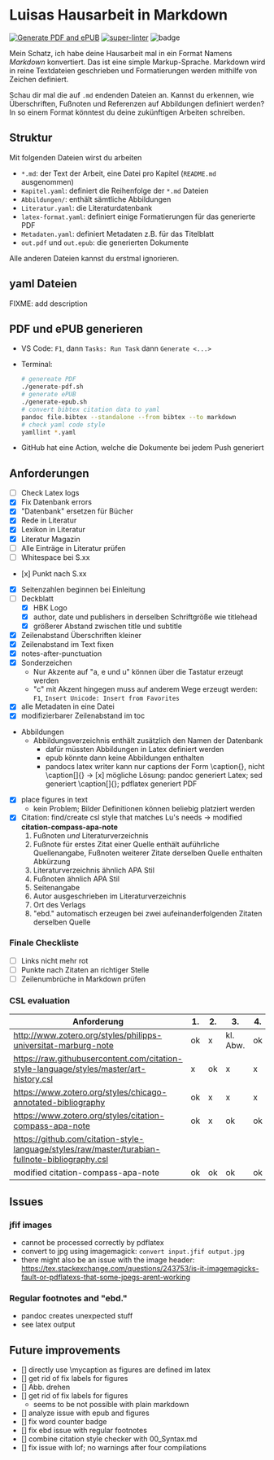 # Luisas Hausarbeit in Markdown

[![Generate PDF and ePUB](https://github.com/arts-expert/Hausarbeit-Vanitas/actions/workflows/pandoc.yml/badge.svg)](https://github.com/arts-expert/Hausarbeit-Vanitas/actions/workflows/pandoc.yml)
[![super-linter](https://github.com/arts-expert/Hausarbeit-Vanitas/actions/workflows/super-linter.yaml/badge.svg)](https://github.com/arts-expert/Hausarbeit-Vanitas/actions/workflows/super-linter.yaml)
![badge](https://img.shields.io/endpoint?url=https://gist.githubusercontent.com/arts-expert/dec8c9ee77db806470e2b97ea55a9bad/raw/d8340d26b89924100f1ee4827f1580dde0474f4c/word_count.json)

Mein Schatz, ich habe deine Hausarbeit mal in ein Format Namens _Markdown_
konvertiert. Das ist eine simple Markup-Sprache. Markdown wird in reine
Textdateien geschrieben und Formatierungen werden mithilfe von Zeichen
definiert.

Schau dir mal die auf `.md` endenden Dateien an. Kannst du erkennen, wie
Überschriften, Fußnoten und Referenzen auf Abbildungen definiert werden? In so
einem Format könntest du deine zukünftigen Arbeiten schreiben.

## Struktur

Mit folgenden Dateien wirst du arbeiten

* `*.md`: der Text der Arbeit, eine Datei pro Kapitel (`README.md` ausgenommen)
* `Kapitel.yaml`: definiert die Reihenfolge der `*.md` Dateien
* `Abbildungen/`: enthält sämtliche Abbildungen
* `Literatur.yaml`: die Literaturdatenbank
* `latex-format.yaml`: definiert einige Formatierungen für das generierte PDF
* `Metadaten.yaml`: definiert Metadaten z.B. für das Titelblatt
* `out.pdf` und `out.epub`: die generierten Dokumente

Alle anderen Dateien kannst du erstmal ignorieren.

## yaml Dateien

FIXME: add description

## PDF und ePUB generieren

* VS Code: `F1`, dann `Tasks: Run Task` dann `Generate <...>`
* Terminal:

  ```bash
  # genereate PDF
  ./generate-pdf.sh
  # generate ePUB
  ./generate-epub.sh
  # convert bibtex citation data to yaml
  pandoc file.bibtex --standalone --from bibtex --to markdown
  # check yaml code style
  yamllint *.yaml
  ```

* GitHub hat eine Action, welche die Dokumente bei jedem Push generiert

## Anforderungen

* [ ] Check Latex logs
* [x] Fix Datenbank errors
* [x] "Datenbank" ersetzen für Bücher
* [x] Rede in Literatur
* [x] Lexikon in Literatur
* [x] Literatur Magazin
* [ ] Alle Einträge in Literatur prüfen
* [ ] Whitespace bei S.xx
* [x] Punkt nach S.xx
* [x] Seitenzahlen beginnen bei Einleitung
* [ ] Deckblatt
  * [x] HBK Logo
  * [x] author, date und publishers in derselben Schriftgröße wie titlehead
  * [x] größerer Abstand zwischen title und subtitle
* [x] Zeilenabstand Überschriften kleiner
* [x] Zeilenabstand im Text fixen
* [x] notes-after-punctuation
* [x] Sonderzeichen
  * Nur Akzente auf "a, e und u" können über die Tastatur erzeugt werden
  * "c" mit Akzent hingegen muss auf anderem Wege erzeugt werden: `F1`, `Insert
    Unicode: Insert from Favorites`
* [x] alle Metadaten in eine Datei
* [x] modifizierbarer Zeilenabstand im toc
* Abbildungen
  * Abbildungsverzeichnis enthält zusätzlich den Namen der Datenbank
    * dafür müssten Abbildungen in Latex definiert werden
    * epub könnte dann keine Abbildungen enthalten
    * pandocs latex writer kann nur captions der Form \caption{}, nicht
      \caption[]{} -> [x] mögliche Lösung: pandoc generiert Latex; sed generiert
      \caption[]{}; pdflatex generiert PDF
* [x] place figures in text
  * kein Problem; Bilder Definitionen können beliebig platziert werden
* [x] Citation: find/create csl style that matches Lu's needs -> modified
  __citation-compass-apa-note__
  1) Fußnoten *und* Literaturverzeichnis
  2) Fußnote für erstes Zitat einer Quelle enthält auführliche Quellenangabe,
     Fußnoten weiterer Zitate derselben Quelle enthalten Abkürzung
  3) Literaturverzeichnis ähnlich APA Stil
  4) Fußnoten ähnlich APA Stil
  5) Seitenangabe
  6) Autor ausgeschrieben im Literaturverzeichnis
  7) Ort des Verlags
  8) "ebd." automatisch erzeugen bei zwei aufeinanderfolgenden Zitaten derselben
     Quelle

### Finale Checkliste

* [ ] Links nicht mehr rot
* [ ] Punkte nach Zitaten an richtiger Stelle
* [ ] Zeilenumbrüche in Markdown prüfen

### CSL evaluation

<!-- markdownlint-disable MD013 -->
Anforderung                                                                                       | 1. | 2. | 3.       | 4. | 5. | 6. | 7. | 8.
--------------------------------------------------------------------------------------------------|----|----|----------|----|----|----|----|---
<http://www.zotero.org/styles/philipps-universitat-marburg-note>                                  | ok | x  | kl. Abw. | ok | ok | ?  | ?  |
<https://raw.githubusercontent.com/citation-style-language/styles/master/art-history.csl>         | x  | ok | x        | x  | ok | ?  | ?  |
<https://www.zotero.org/styles/chicago-annotated-bibliography>                                    | ok | x  | x        | x  | ok | ?  | ?  |
<https://www.zotero.org/styles/citation-compass-apa-note>                                         | ok | x  | ok       | ok | ok | x  | x  |
<https://github.com/citation-style-language/styles/raw/master/turabian-fullnote-bibliography.csl> |    |    |          |    |    |    |    | ok
modified citation-compass-apa-note                                                                | ok | ok | ok       | ok | ok | ok | ok |
<!-- markdownlint-enable MD013 -->

## Issues

### jfif images

* cannot be processed correctly by pdflatex
* convert to jpg using imagemagick: `convert input.jfif output.jpg`
* there might also be an issue with the image header:
  <https://tex.stackexchange.com/questions/243753/is-it-imagemagicks-fault-or-pdflatexs-that-some-jpegs-arent-working>

### Regular footnotes and "ebd."

* pandoc creates unexpected stuff
* see latex output

## Future improvements

* [] directly use \mycaption as figures are defined im latex
* [] get rid of fix labels for figures
* [] Abb. drehen
* [] get rid of fix labels for figures
  * seems to be not possible with plain markdown
* [] analyze issue with epub and figures
* [] fix word counter badge
* [] fix ebd issue with regular footnotes
* [] combine citation style checker with 00_Syntax.md
* [] fix issue with lof; no warnings after four compilations
